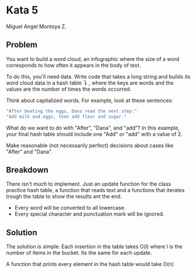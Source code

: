 # Kata 5

Miguel Angel Montoya Z.

## Problem

You want to build a word cloud, an infographic where the size of a word corresponds to how often it appears in the body of text.

To do this, you'll need data. Write code that takes a long string and builds its word cloud data in a hash table ↴ , where the keys are words and the values are the number of times the words occurred.

Think about capitalized words. For example, look at these sentences:

``` C
"After beating the eggs, Dana read the next step:"
"Add milk and eggs, then add flour and sugar."
```

What do we want to do with "After", "Dana", and "add"? In this example, your final hash table should include one "Add" or "add" with a value of 2.

Make reasonable (not necessarily perfect) decisions about cases like "After" and "Dana".

## Breakdown

There isn't much to implement. Just an update function for the class practice hash table, a function that reads text and a functions that iterates trough the table to show the results ant the end.

- Every word will be converted to all lowercase.
- Every special character and punctuation mark will be ignored.

## Solution

The solution is simple. Each insertion in the table takes O(l) where l is the number of items in the bucket. Its the same for each update.

A function that prints every element in the hash table would take O(n)